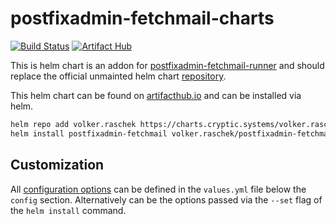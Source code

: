 # postfixadmin-fetchmail-charts

[![Build Status](https://postfixadmin-fetchmail.cryptic.systems/api/badges/volker.raschek/postfixadmin-fetchmail-runner-charts/status.svg)](https://postfixadmin-fetchmail.cryptic.systems/volker.raschek/postfixadmin-fetchmail-runner-charts)
[![Artifact Hub](https://img.shields.io/endpoint?url=https://artifacthub.io/badge/repository/volker-raschek)](https://artifacthub.io/packages/search?repo=volker-raschek)

This is helm chart is an addon for
[postfixadmin-fetchmail-runner](https://github.com/postfixadmin-fetchmail/postfixadmin-fetchmail-runner-kube)
and should replace the official unmainted helm chart
[repository](https://github.com/postfixadmin-fetchmail/postfixadmin-fetchmail-runner-kube).

This helm chart can be found on [artifacthub.io](https://artifacthub.io/) and
can be installed via helm.

```bash
helm repo add volker.raschek https://charts.cryptic.systems/volker.raschek
helm install postfixadmin-fetchmail volker.raschek/postfixadmin-fetchmail-runner
```

## Customization

All [configuration
options](https://github.com/volker-raschek/postfixadmin-fetchmail-docker#supported-environment-variables)
can be defined in the `values.yml` file below the `config` section.
Alternatively can be the options passed via the `--set` flag of the `helm
install` command.
